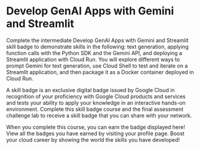 # Develop GenAI Apps with Gemini and Streamlit

Complete the intermediate Develop GenAI Apps with Gemini and Streamlit skill badge to demonstrate skills in the following: text generation, applying function calls with the Python SDK and the Gemini API, and deploying a Streamlit application with Cloud Run. You will explore different ways to prompt Gemini for text generation, use Cloud Shell to test and iterate on a Streamlit application, and then package it as a Docker container deployed in Cloud Run.

A skill badge is an exclusive digital badge issued by Google Cloud in recognition of your proficiency with Google Cloud products and services and tests your ability to apply your knowledge in an interactive hands-on environment. Complete this skill badge course and the final assessment challenge lab to receive a skill badge that you can share with your network.

When you complete this course, you can earn the badge displayed here! View all the badges you have earned by visiting your profile page. Boost your cloud career by showing the world the skills you have developed!